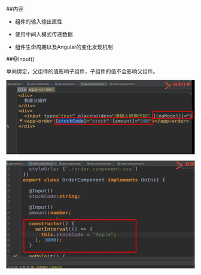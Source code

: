 ##内容

- 组件的输入输出属性

- 使用中间人模式传递数据

- 组件生命周期以及Angular的变化发现机制



##@Input()

单向绑定，父组件的值影响子组件，子组件的值不会影响父组件。

![](/assets/360截图20171023185555902.jpg)

![](/assets/360截图20171023190953066.jpg)


































































































































































































